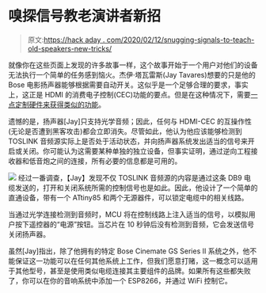 # 嗅探信号教老演讲者新招

> 原文:[https://hack aday . com/2020/02/12/snugging-signals-to-teach-old-speakers-new-tricks/](https://hackaday.com/2020/02/12/sniffing-signals-to-teach-old-speakers-new-tricks/)

就像你在这些页面上发现的许多故事一样，这个故事开始于一个用户对他们的设备无法执行一个简单的任务感到恼火。杰伊·塔瓦雷斯(Jay Tavares)想要的只是他的 Bose 电影扬声器能够根据需要自动开关。这似乎是一个足够合理的要求，事实上，这正是 HDMI 的消费电子控制(CEC)功能的要点。但是在这种情况下，需要[一点定制硬件来获得类似的功能](https://github.com/jaytavares/cinesense)。

遗憾的是，扬声器[Jay]只支持光学音频；因此，任何与 HDMI-CEC 的互操作性(无论是否遭到黑客攻击)都会立即消失。尽管如此，他认为他应该能够检测到 TOSLINK 音频源实际上是否处于活动状态，并向扬声器系统发出适当的信号来开启或关闭。你可能认为这需要某种单独的独立设备，但事实证明，通过逆向工程接收器和低音炮之间的连接，所有必要的信息都是可用的。

[![](../Images/ade83806482e029e932a1ee26b13f834.png)](https://hackaday.com/wp-content/uploads/2020/02/bosectrl_detail.png) 经过一番调查，【Jay】发现不仅 TOSLINK 音频源的内容是通过这条 DB9 电缆发送的，打开和关闭系统所需的控制信号也是如此。因此，他设计了一个简单的直通设备，带有一个 ATtiny85 和两个无源器件，可以锁定电缆中的相关线路。

当通过光学连接检测到音频时，MCU 将在控制线路上注入适当的信号，以模拟用户按下遥控器的“电源”按钮。当芯片在 10 秒钟后没有检测到音频，它会发送信号关闭扬声器。

虽然[Jay]指出，除了他拥有的特定 Bose Cinemate GS Series II 系统之外，他不能保证这一功能可以在任何其他系统上工作，但我们愿意打赌，这一概念可以适用于其他型号，甚至是使用类似电缆连接其主要组件的品牌。如果所有这些都失败了，你可以在你的音响系统中添加一个 ESP8266，并通过 WiFi 控制它。